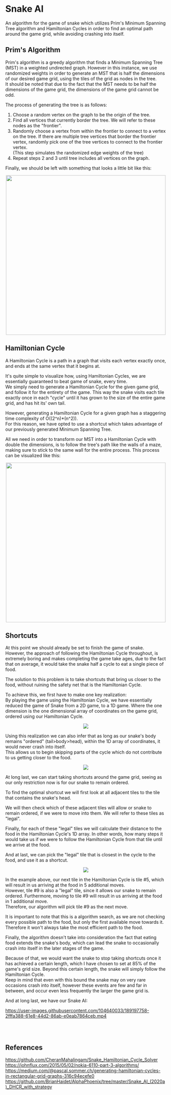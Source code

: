 # Snake AI
An algorithm for the game of snake which utilizes Prim's Minimum Spanning Tree algorithm and Hamiltonian Cycles in order to find an optimal path around the game grid,
while avoiding crashing into itself.

## Prim's Algorithm
Prim's algorithm is a greedy algorithm that finds a Minimum Spanning Tree (MST) in a weighted undirected graph. However in this instance, we use randomized weights
in order to generate an MST that is half the dimensions of our desired game grid, using the tiles of the grid as nodes in the tree.<br/>
It should be noted that due to the fact that the MST needs to be half the dimensions of the game grid, the dimensions of the game grid cannot be odd.

The process of generating the tree is as follows:

1. Choose a random vertex on the graph to be the origin of the tree.
2. Find all vertices that currently border the tree. We will refer to these nodes as the "frontier".
3. Randomly choose a vertex from within the frontier to connect to a vertex on the tree. If there are multiple tree vertices that border the frontier vertex, randomly
pick one of the tree vertices to connect to the frontier vertex.<br/>
(This step simulates the randomized edge weights of the tree)
4. Repeat steps 2 and 3 until tree includes all vertices on the graph.

Finally, we should be left with something that looks a little bit like this:

<p align="center"><img src="https://user-images.githubusercontent.com/104640033/189132481-d4baa011-121e-4b82-8ecf-34a59fa72769.jpg" width="500" height="500"></p>

## Hamiltonian Cycle
A Hamiltonian Cycle is a path in a graph that visits each vertex exactly once, and ends at the same vertex that it begins at.

It's quite simple to visualize how, using Hamiltonian Cycles, we are essentially guaranteed to beat game of snake, every time.<br/>
We simply need to generate a Hamiltonian Cycle for the given game grid, and follow it for the entirety of the game. This way the snake visits each tile exactly once in each "cycle" until it has grown to the
size of the entire game grid, and has hit its' own tail.

However, generating a Hamiltonian Cycle for a given graph has a staggering time complexity of O((2^n)*(n^2)).<br/>
For this reason, we have opted to use a shortcut which takes advantage of our previously generated Minimum Spanning Tree.<br/>

All we need in order to transform our MST into a Hamiltonian Cycle with double the dimensions, is to follow the tree's path like the walls of a maze, making sure to
stick to the same wall for the entire process.
This process can be visualized like this:

<p align="center"><img src="https://user-images.githubusercontent.com/104640033/189141344-2b0e06e9-499b-40a0-a412-cbfe953b2bc6.jpg" width="500" height="500"></p>

## Shortcuts
At this point we should already be set to finish the game of snake.<br/>
However, the approach of following the Hamiltonian Cycle throughout, is extremely boring and makes completing the game take ages, due to the fact that on average, 
it would take the snake half a cycle to eat a single piece of food.<br/>

The solution to this problem is to take shortcuts that bring us closer to the food, without ruining the safety net that is the Hamiltonian Cycle.<br/>

To achieve this, we first have to make one key realization:<br/>
By playing the game using the Hamiltonian Cycle, we have essentially reduced the game of Snake from a 2D game, to a 1D game. Where the one dimension is the one
dimensional array of coordinates on the game grid, ordered using our Hamiltonian Cycle.

<p align="center"><img src="https://user-images.githubusercontent.com/104640033/189149516-56afcb1e-7950-45f4-8e2e-06f2678fca97.jpg"></p>

Using this realization we can also infer that as long as our snake's body remains "ordered" (tail>body>head), within the 1D array of coordinates, it would never
crash into itself.<br/>
This allows us to begin skipping parts of the cycle which do not contribute to us getting closer to the food.

<p align="center"><img src="https://user-images.githubusercontent.com/104640033/189165113-78ef025b-547d-40f2-9dbb-bf77cabe61f6.jpg"></p>

At long last, we can start taking shortcuts around the game grid, seeing as our only restriction now is for our snake to remain ordered.<br/>

To find the optimal shortcut we will first look at all adjacent tiles to the tile that contains the snake's head.<br/>

We will then check which of these adjacent tiles will allow or snake to remain ordered, if we were to move into them. We will refer to these tiles as "legal".<br/>

Finally, for each of these "legal" tiles we will calculate their distance to the food in the Hamiltonian Cycle's 1D array. In other words, how many steps it would take
us if we were to follow the Hamiltonian Cycle from that tile until we arrive at the food.<br/>

And at last, we can pick the "legal" tile that is closest in the cycle to the food, and use it as a shortcut.<br/>

<p align="center"><img src="https://user-images.githubusercontent.com/104640033/189177230-18b1db14-a54d-4a31-abc1-a4a71bc39f0a.jpg"></p>

In the example above, our next tile in the Hamiltonian Cycle is tile #5, which will result in us arriving at the food in 5 additional moves.<br/>
However, tile #9 is also a "legal" tile, since it allows our snake to remain ordered. Furthermore, moving to tile #9 will result in us arriving at the food in 1
additional move.<br/>
Therefore, our algorithm will pick tile #9 as the next move.

It is important to note that this is a algorithm search, as we are not checking every possible path to the food, but only the first available move towards it. 
Therefore it won't always take the most efficient path to the food.<br/>

Finally, the algorithm doesn't take into consideration the fact that eating food extends the snake's body, which can lead the snake to occasionally crash into
itself in the later stages of the game.<br/>

Because of that, we would want the snake to stop taking shortcuts once it has achieved a certain length, which I have chosen to set at 85% of the game's grid
size. Beyond this certain length, the snake will simply follow the Hamiltonian Cycle.<br/>
Keep in mind that even with this bound the snake may on very rare occasions crash into itself, however these events are few and far in between, and occur even
less frequently the larger the game grid is.<br/>

And at long last, we have our Snake AI:

https://user-images.githubusercontent.com/104640033/189197758-2fffa388-61e8-44d2-86ab-e0eab7864ceb.mp4
  
<br/><br/>

## References
https://github.com/CheranMahalingam/Snake_Hamiltonian_Cycle_Solver  
https://johnflux.com/2015/05/02/nokia-6110-part-3-algorithms/  
https://medium.com/@pascal.sommer.ch/generating-hamiltonian-cycles-in-rectangular-grid-graphs-316c94ecefe0  
https://github.com/BrianHaidet/AlphaPhoenix/tree/master/Snake_AI_(2020a)_DHCR_with_strategy  

